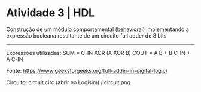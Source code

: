 # Atividade 3 | HDL

Construção de um módulo comportamental (behavioral) implementando a expressão booleana resultante de um circuito full adder de 8 bits

---

Expressões utilizadas: 
SUM = C-IN XOR (A XOR B)
COUT = A B + B C-IN + A C-IN

Fonte: https://www.geeksforgeeks.org/full-adder-in-digital-logic/

Circuito: circuit.circ (abrir no Logisim) / circuit.png
